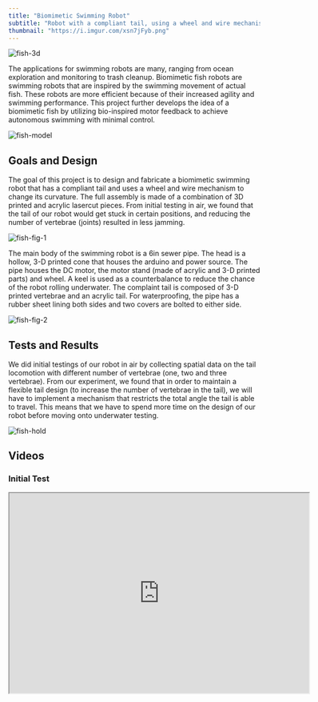 ```yaml
---
title: "Biomimetic Swimming Robot"
subtitle: "Robot with a compliant tail, using a wheel and wire mechanism to change its curvature"
thumbnail: "https://i.imgur.com/xsn7jFyb.png"
---
```


![fish-3d](https://i.imgur.com/tUVX3BV.png)

The applications for swimming robots are many, ranging from ocean exploration and monitoring to trash cleanup. Biomimetic fish robots are swimming robots that are inspired by the swimming movement of actual fish. These robots are more efficient because of their increased agility and swimming performance. This project further develops the idea of a biomimetic fish by utilizing bio-inspired motor feedback to achieve autonomous swimming with minimal control. 

![fish-model](https://i.imgur.com/xsn7jFy.png)

## Goals and Design
The goal of this project is to design and fabricate a biomimetic swimming robot that has a compliant tail and uses a wheel and wire mechanism to change its curvature. The full assembly is made of a combination of 3D printed and acrylic lasercut pieces. From initial testing in air, we found that the tail of our robot would get stuck in certain positions, and reducing the number of vertebrae (joints) resulted in less jamming.

![fish-fig-1](https://i.imgur.com/2ANQHyb.png)

The main body of the swimming robot is a 6in sewer pipe. The head is a hollow, 3-D printed cone that houses the arduino and power source. The pipe houses the DC motor, the motor stand (made of acrylic and 3-D printed parts) and wheel. A keel is used as a counterbalance to reduce the chance of the robot rolling underwater. The complaint tail is composed of 3-D printed vertebrae and an acrylic tail. For waterproofing, the pipe has a rubber sheet lining both sides and two covers are bolted to either side.

![fish-fig-2](https://i.imgur.com/9EdGyTO.png)

## Tests and Results
We did initial testings of our robot in air by collecting spatial data on the tail locomotion with different number of vertebrae (one, two and three vertebrae). From our experiment, we found that in order to maintain a flexible tail design (to increase the number of vertebrae in the tail), we will have to implement a mechanism that restricts the total angle the tail is able to travel. This means that we have to spend more time on the design of our robot before moving onto underwater testing.

![fish-hold](https://i.imgur.com/zJT7GhK.png)

## Videos
<div> 
    <div>
        <h3>Initial Test</h3>
        <iframe width="600" height="400" src="https://drive.google.com/file/d/12IYN4H8lBjxgT_z2J_PH3B0IrA1ho7zp/view?usp=sharing">
    </div>
    <div>
        <h3>Final Test</h3>
        <iframe width="600" height="400" src="https://drive.google.com/file/d/1BaZs_yjbvxQEIrSevazSeEeAY3QmfoeF/view?usp=sharing">
    </div>
</div>

## Documents
<div class="container"> 
    <div>
        <h3>Final Project Research Paper</h3>
        <iframe width="400" height="500" src="https://drive.google.com/file/d/1JRr8_YWIv0F4AmZruK2gwk0bBoopKhbd/view?usp=sharing">
    </div>
    <div>
        <h3>Final Project Poster</h3>
        <iframe width="400" height="500" src="https://drive.google.com/file/d/13hpyosqMasCsElHs0Bh4UKOvRgPXPpF8/view?usp=sharing">
    </div>
    <div>
        <h3>Research Log</h3>
        <iframe width="400" height="500" src="https://drive.google.com/file/d/1S3DYiUO-ZwWVLG2IMKGkCN2S49HWiTFE/view?usp=sharing">
    </div>
</div>
